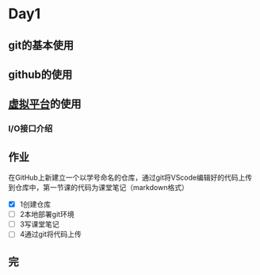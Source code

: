 # Day1

## git的基本使用
## github的使用
## [虚拟平台](https://www.tinkercad.com/)的使用

### I/O接口介绍



## 作业
在GitHub上新建立一个以学号命名的仓库，通过git将VScode编辑好的代码上传到仓库中，第一节课的代码为课堂笔记（markdown格式）

- [X] 1创建仓库
- [ ] 2本地部署git环境
- [ ] 3写课堂笔记
- [ ] 4通过git将代码上传

## 完